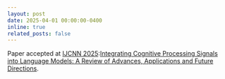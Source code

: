 ```yaml
---
layout: post
date: 2025-04-01 00:00:00-0400
inline: true
related_posts: false
---
```




Paper accepted at [IJCNN 2025](https://2025.ijcnn.org):[Integrating Cognitive Processing Signals into Language Models: A Review of Advances, Applications and Future Directions](https://arxiv.org/pdf/2504.06843).